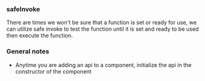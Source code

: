 ### safeInvoke
There are times we won't be sure that a function is set or ready for use, we can utilize safe invoke to test the function until it is set and ready to be used then execute the function.

### General notes
- Anytime you are adding an api to a component, initialize the api in the constructor of the component